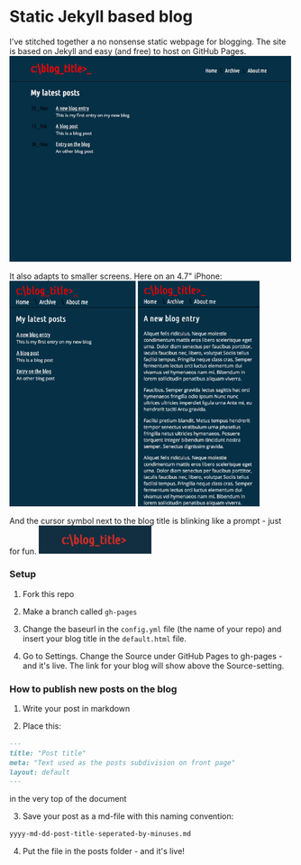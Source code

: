 # Static Jekyll based blog

I've stitched together a no nonsense static webpage for blogging. The site is based on Jekyll and easy (and free) to host on GitHub Pages.
<img src="screenshot.png" width="500">

It also adapts to smaller screens. Here on an 4.7" iPhone:
<img src="ios_screenshot.png" height="400">  <img src="ios_screen_post.png" height="400">

And the cursor symbol next to the blog title is blinking like a prompt - just for fun.
<img src="promp_blink.gif" width="200">

### Setup

1. Fork this repo

2. Make a branch called ```gh-pages```

3. Change the baseurl in the ```config.yml``` file (the name of your repo) and insert your blog title in the ```default.html``` file.

4. Go to Settings. Change the Source under GitHub Pages to gh-pages - and it's live. The link for your blog will show above the Source-setting.

### How to publish new posts on the blog

1. Write your post in markdown

2. Place this:
```md
---
title: "Post title"
meta: "Text used as the posts subdivision on front page"
layout: default
---
```

in the very top of the document

3. Save your post as a md-file with this naming convention:
```md
yyyy-md-dd-post-title-seperated-by-minuses.md
```

4. Put the file in the posts folder - and it's live!
